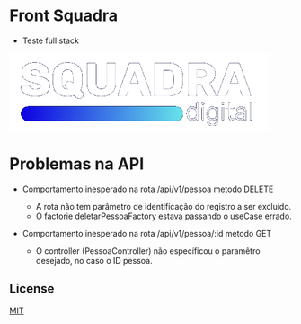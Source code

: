# Front Squadra
  - Teste full stack

![alt text](https://github.com/rafaelgsilva91/front-squadra/blob/main/src/components/home/logo.png?raw=true)

# Problemas na API
  - Comportamento inesperado na rota /api/v1/pessoa metodo DELETE
    - A rota não tem parâmetro de identificação do registro a ser excluído.
    - O factorie deletarPessoaFactory estava passando o useCase errado.

  - Comportamento inesperado na rota /api/v1/pessoa/:id metodo GET
    - O controller (PessoaController) não específicou o paramêtro desejado, no caso o ID pessoa.

## License
[MIT](https://choosealicense.com/licenses/mit/)
